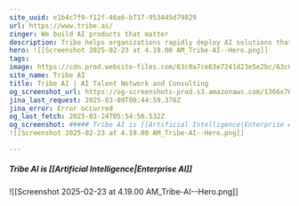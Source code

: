 ```yaml
---
site_uuid: e1b4c7f9-f12f-46a6-b717-953445d79829
url: https://www.tribe.ai/
zinger: We build AI products that matter
description: Tribe helps organizations rapidly deploy AI solutions that have real business impact.
hero: ![[Screenshot 2025-02-23 at 4.19.00 AM_Tribe-AI--Hero.png]]
tags: 
image: https://cdn.prod.website-files.com/63c0a7ce63e7241d23e5e2bc/63c0a81e6584d9ad52d00f13_5fc411381c29730239f8ea09_web.webp
site_name: Tribe AI
title: Tribe AI | AI Talent Network and Consulting
og_screenshot_url: https://og-screenshots-prod.s3.amazonaws.com/1366x768/80/false/078dbb8074582a3fb12ae6855387de3389e292484ddf0599da0c214c81c93d0f.jpeg
jina_last_request: 2025-03-09T06:44:59.370Z
jina_error: Error occurred
og_last_fetch: 2025-03-24T05:54:56.532Z
og_screenshot: ##### Tribe AI is [[Artificial Intelligence|Enterprise AI]]
![[Screenshot 2025-02-23 at 4.19.00 AM_Tribe-AI--Hero.png]]

---
```

##### Tribe AI is [[Artificial Intelligence|Enterprise AI]]
![[Screenshot 2025-02-23 at 4.19.00 AM_Tribe-AI--Hero.png]]
